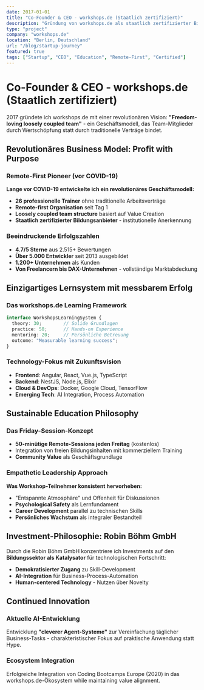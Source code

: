 ```yaml
---
date: 2017-01-01
title: "Co-Founder & CEO - workshops.de (Staatlich zertifiziert)"
description: "Gründung von workshops.de als staatlich zertifizierter Bildungsanbieter. Remote-first Team mit 26 Trainern, 4.7/5 Sterne, 5.000+ ausgebildete Entwickler."
type: "project"
company: "workshops.de"
location: "Berlin, Deutschland"
url: "/blog/startup-journey"
featured: true
tags: ["Startup", "CEO", "Education", "Remote-First", "Certified"]
---
```


# Co-Founder & CEO - workshops.de (Staatlich zertifiziert)

2017 gründete ich workshops.de mit einer revolutionären Vision: **"Freedom-loving loosely coupled team"** - ein Geschäftsmodell, das Team-Mitglieder durch Wertschöpfung statt durch traditionelle Verträge bindet.

## Revolutionäres Business Model: Profit with Purpose

### Remote-First Pioneer (vor COVID-19)
**Lange vor COVID-19 entwickelte ich ein revolutionäres Geschäftsmodell:**
- **26 professionelle Trainer** ohne traditionelle Arbeitsverträge
- **Remote-first Organisation** seit Tag 1
- **Loosely coupled team structure** basiert auf Value Creation
- **Staatlich zertifizierter Bildungsanbieter** - institutionelle Anerkennung

### Beeindruckende Erfolgszahlen
- **4.7/5 Sterne** aus 2.515+ Bewertungen
- **Über 5.000 Entwickler** seit 2013 ausgebildet  
- **1.200+ Unternehmen** als Kunden
- **Von Freelancern bis DAX-Unternehmen** - vollständige Marktabdeckung

## Einzigartiges Lernsystem mit messbarem Erfolg

### Das workshops.de Learning Framework
```typescript
interface WorkshopsLearningSystem {
  theory: 30;        // Solide Grundlagen
  practice: 50;      // Hands-on Experience
  mentoring: 20;     // Persönliche Betreuung
  outcome: "Measurable learning success";
}
```

### Technology-Fokus mit Zukunftsvision
- **Frontend**: Angular, React, Vue.js, TypeScript
- **Backend**: NestJS, Node.js, Elixir
- **Cloud & DevOps**: Docker, Google Cloud, TensorFlow
- **Emerging Tech**: AI Integration, Process Automation

## Sustainable Education Philosophy

### Das Friday-Session-Konzept
- **50-minütige Remote-Sessions jeden Freitag** (kostenlos)
- Integration von freien Bildungsinhalten mit kommerziellem Training
- **Community Value** als Geschäftsgrundlage

### Empathetic Leadership Approach
**Was Workshop-Teilnehmer konsistent hervorheben:**
- "Entspannte Atmosphäre" und Offenheit für Diskussionen
- **Psychological Safety** als Lernfundament
- **Career Development** parallel zu technischen Skills
- **Persönliches Wachstum** als integraler Bestandteil

## Investment-Philosophie: Robin Böhm GmbH

Durch die Robin Böhm GmbH konzentriere ich Investments auf den **Bildungssektor als Katalysator** für technologischen Fortschritt:
- **Demokratisierter Zugang** zu Skill-Development
- **AI-Integration** für Business-Process-Automation
- **Human-centered Technology** - Nutzen über Novelty

## Continued Innovation

### Aktuelle AI-Entwicklung
Entwicklung **"cleverer Agent-Systeme"** zur Vereinfachung täglicher Business-Tasks - charakteristischer Fokus auf praktische Anwendung statt Hype.

### Ecosystem Integration
Erfolgreiche Integration von Coding Bootcamps Europe (2020) in das workshops.de-Ökosystem while maintaining value alignment. 
